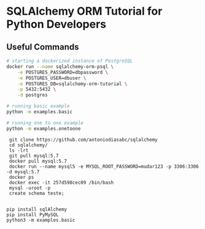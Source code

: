 # SQLAlchemy ORM Tutorial for Python Developers


## Useful Commands

```bash
# starting a dockerized instance of PostgreSQL
docker run --name sqlalchemy-orm-psql \
    -e POSTGRES_PASSWORD=dbpassword \
    -e POSTGRES_USER=dbuser \
    -e POSTGRES_DB=sqlalchemy-orm-tutorial \
    -p 5432:5432 \
    -d postgres

# running basic example
python -m examples.basic

# running one to one example
python -m examples.onetoone
```



     git clone https://github.com/antoniodiasabc/sqlalchemy
     cd sqlalchemy/
     ls -lrt
     git pull mysql:5.7
     docker pull mysql:5.7
     docker run --name mysql5 -e MYSQL_ROOT_PASSWORD=mudar123 -p 3306:3306 -d mysql:5.7
     docker ps
     docker exec -it 257d598cec09 /bin/bash
     mysql -uroot -p
     create schema teste;
     
      
    pip install sqlAlchemy
    pip install PyMySQL
    python3 -m examples.basic
